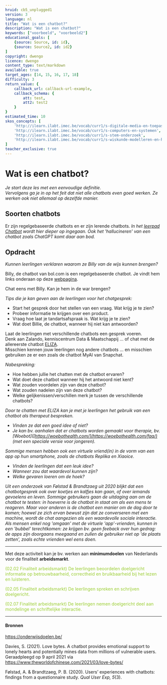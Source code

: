 ```yaml
---
hruid: cb5_unplugged1
version: 3
language: nl
title: "Wat is een chatbot?"
description: "Wat is een chatbot?"
keywords: ["voorbeeld", "voorbeeld2"]
educational_goals: [
    {source: Source, id: id}, 
    {source: Source2, id: id2}
]
copyright: dwengo
licence: dwengo
content_type: text/markdown
available: true
target_ages: [14, 15, 16, 17, 18]
difficulty: 3
return_value: {
    callback_url: callback-url-example,
    callback_schema: {
        att: test,
        att2: test2
    }
}
estimated_time: 10
skos_concepts: [
    'http://ilearn.ilabt.imec.be/vocab/curr1/s-digitale-media-en-toepassingen', 
    'http://ilearn.ilabt.imec.be/vocab/curr1/s-computers-en-systemen', 
    'http://ilearn.ilabt.imec.be/vocab/curr1/s-stem-onderzoek', 
    'http://ilearn.ilabt.imec.be/vocab/curr1/s-wiskunde-modelleren-en-heuristiek'
]
teacher_exclusive: true
---
```


# Wat is een chatbot?

*Je start deze les met een eenvoudige definitie.*<br>
*Vervolgens ga je in op het feit dat niet alle chatbots even goed werken. Ze werken ook niet allemaal op dezelfde manier.*

## Soorten chatbots

Er zijn regelgebaseerde chatbots en er zijn lerende chatbots. *In het [leerpad Chatbot](https://dwengo.org/learning-path.html?hruid=cb1_chatbot&language=nl&te=true&source_page=%2Fchatbot%2F&source_title=%20Chatbot#cb_chatbot_inleiding;nl;3) wordt hier dieper op ingegaan. Ook het 'hallucineren' van een chatbot zoals ChatGPT komt daar aan bod.*

## Opdracht

*Kunnen leerlingen verklaren waarom ze Billy van de wijs kunnen brengen?*

Billy, de chatbot van bol.com is een regelgebaseerde chatbot. Je vindt hem links onderaan op deze [webpagina](https://www.bol.com/nl/nl/m/klantenservice/).

Chat eens met Billy. Kan je hem in de war brengen?

*Tips die je kan geven aan de leerlingen voor het chatgesprek:*<br>
* Start het gesprek door het stellen van een vraag. Wat krijg je te zien? 
* Probeer informatie te krijgen over een product. 
* Vraag hoe laat je tandartsafspraak is. Wat krijg je te zien? 
* Wat doet Billie, de chatbot, wanneer hij niet kan antwoorden? 

Laat de leerlingen met verschillende chatbots een gesprek voeren. <br>
Denk aan Zalando, kenniscentrum Data & Maatschappij … of chat met de allereerste chatbot [ELIZA](https://www.eclecticenergies.com/nederlands/psyche/eliza). <br>
Misschien kennen jouw leerlingen nog andere chatbots ... en misschien gebruiken ze er een zoals de chatbot MyAI van Snapchat. 

*Nabespreking:*<br>
* Hoe hebben jullie het chatten met de chatbot ervaren? 
* Wat doet deze chatbot wanneer hij het antwoord niet kent? 
* Wat zouden voordelen zijn van deze chatbot? 
* Wat zouden nadelen zijn van deze chatbot? 
* Welke gelijkenissen/verschillen merk je tussen de verschillende chatbots? 

*Door te chatten met ELIZA kan je met je leerlingen het gebruik van een chatbot als therapeut bespreken.*<br> 
* *Vinden ze dat een goed idee of niet?*
* *Je kan bv. aanhalen dat er chatbots worden gemaakt voor therapie, bv. [Woebot]([https://woebothealth.com/](https://woebothealth.com/faq/) (met een speciale versie voor jongeren).*

*Sommige mensen hebben ook een virtuele vriend(in) in de vorm van een app op hun smartphone, zoals de chatbots Replika en Xiaoice.*
* *Vinden de leerlingen dat een leuk idee?*
* *Wanneer zou dat waardevol kunnen zijn?*
* *Welke gevaren loeren om de hoek?*

*Uit een onderzoek van Følstad & Brandtzaeg uit 2020 blijkt dat een chatbotgesprek ook over koetjes en kalfjes kan gaan, of over iemands gevoelens en leven. Sommige gebruikers gaan de uitdaging aan om de chatbot te testen: in hoeverre is de chatbot in staat om als een mens te reageren. Maar voor anderen is de chatbot een manier om de dag door te komen; hoewel ze zich ervan bewust zijn dat ze converseren met een machine, wordt de chat aangezien als een waardevolle sociale interactie.*<br>
*Als mensen enkel nog 'omgaan' met de virtuele 'app'-vrienden, kunnen in een 'bubbel' terechtkomen: ze krijgen bv. geen feeback over hun gedrag: de apps zijn doorgaans meegaand en zullen de gebruiker niet op 'de plaats zetten', zoals echte vrienden wel eens doen.* 

-----------------------
Met deze activiteit kan je bv. werken aan **minimumdoelen** van Nederlands voor de finaliteit **arbeidsmarkt**. 

<span style="color: yellowgreen">(02.02 Finaliteit arbeidsmarkt) De leerlingen beoordelen doelgericht informatie op betrouwbaarheid, correctheid en bruikbaarheid bij het lezen en luisteren.</span>

<span style="color: yellowgreen">(02.05 Finaliteit arbeidsmarkt) De leerlingen spreken en schrijven doelgericht.</span>

<span style="color: yellowgreen">(02.07 Finaliteit arbeidsmarkt) De leerlingen nemen doelgericht deel aan mondelinge en schriftelijke interactie.</span>


------------------
#### Bronnen

https://onderwijsdoelen.be/

Davies, S. (2021). Love bytes. A chatbot provides emotional support to lonely hearts and potentially mines data from millions of vulnerable users. Geraadpleegd op 9 april 2021 via https://www.theworldofchinese.com/2021/03/love-bytes/

Følstad, A. & Brandtzaeg, P. B. (2020). Users’ experiences with chatbots: findings from a questionnaire study. *Qual User Exp, 5*(3).

